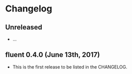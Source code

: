 # Changelog

## Unreleased

  - …

## fluent 0.4.0 (June 13th, 2017)

  - This is the first release to be listed in the CHANGELOG.
